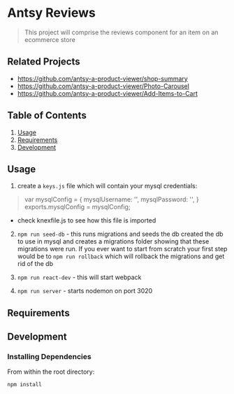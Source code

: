 # Antsy Reviews

> This project will comprise the reviews component for an item on an ecommerce store

## Related Projects

  - https://github.com/antsy-a-product-viewer/shop-summary
  - https://github.com/antsy-a-product-viewer/Photo-Carousel
  - https://github.com/antsy-a-product-viewer/Add-Items-to-Cart

## Table of Contents

1. [Usage](#Usage)
1. [Requirements](#requirements)
1. [Development](#development)

## Usage

1. create a `keys.js` file which will contain your mysql credentials: 
> var mysqlConfig = {
  mysqlUsername: '',
  mysqlPassword: '',
} exports.mysqlConfig = mysqlConfig;
- check knexfile.js to see how this file is imported

2. `npm run seed-db` - this runs migrations and seeds the db created the db to use in mysql and creates a migrations folder showing that these migrations were run. If you ever want to start from scratch your first step would be to `npm run rollback` which will rollback the migrations and get rid of the db

3. `npm run react-dev` - this will start webpack

4. `npm run server` - starts nodemon on port 3020


## Requirements

## Development

### Installing Dependencies

From within the root directory:

`npm install`

